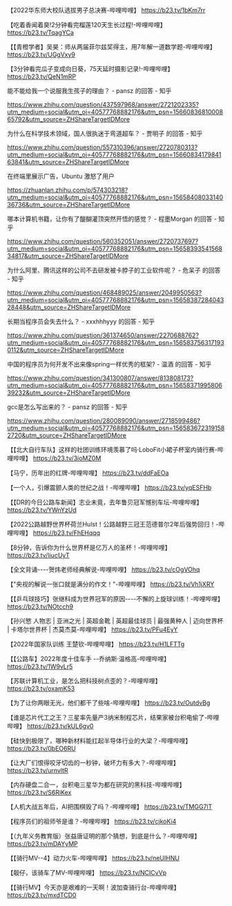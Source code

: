 【2022华东师大校队选拔男子总决赛-哔哩哔哩】 https://b23.tv/1bKm7rr

【吃着香闻着臭!2分钟看完榴莲120天生长过程!-哔哩哔哩】 https://b23.tv/TqagYCa

【【青橙学者】吴昊：师从两届菲尔兹奖得主，用7年解一道数学题-哔哩哔哩】 https://b23.tv/UGgVxy9


【3分钟看完瓜子变成向日葵，75天延时摄影记录!-哔哩哔哩】 https://b23.tv/QeN1mRP

能不能给我一个说服我生孩子的理由？ - pansz 的回答 - 知乎

https://www.zhihu.com/question/437597968/answer/2721202335?utm_medium=social&utm_oi=40577768882176&utm_psn=1566083681000865792&utm_source=ZHShareTargetIDMore


为什么在科学技术领域，国人很执迷于弯道超车？ - 贾明子 的回答 - 知乎

https://www.zhihu.com/question/557310396/answer/2720780313?utm_medium=social&utm_oi=40577768882176&utm_psn=1566083417984163841&utm_source=ZHShareTargetIDMore


在终端里展示广告，Ubuntu 激怒了用户

https://zhuanlan.zhihu.com/p/574303218?utm_medium=social&utm_oi=40577768882176&utm_psn=1565840803314036736&utm_source=ZHShareTargetIDMore

哪本计算机书籍，让你有了醍醐灌顶突然开悟的感觉？ - 程墨Morgan 的回答 - 知乎

https://www.zhihu.com/question/560352051/answer/2720737697?utm_medium=social&utm_oi=40577768882176&utm_psn=1565839354156834817&utm_source=ZHShareTargetIDMore

为什么阿里、腾讯这样的公司不去研发被卡脖子的工业软件呢？ - 危呆子 的回答 - 知乎

https://www.zhihu.com/question/468489025/answer/2049950563?utm_medium=social&utm_oi=40577768882176&utm_psn=1565838728404328448&utm_source=ZHShareTargetIDMore


长期当程序员会失去什么？ - xxxhhhyyy 的回答 - 知乎

https://www.zhihu.com/question/361374650/answer/2270688762?utm_medium=social&utm_oi=40577768882176&utm_psn=1565837563171930112&utm_source=ZHShareTargetIDMore


中国的程序员为何开发不出来像spring一样优秀的框架? - 温酒 的回答 - 知乎

https://www.zhihu.com/question/341300807/answer/813808173?utm_medium=social&utm_oi=40577768882176&utm_psn=1565837199580639232&utm_source=ZHShareTargetIDMore


gcc是怎么写出来的？ - pansz 的回答 - 知乎

https://www.zhihu.com/question/280089090/answer/2718599486?utm_medium=social&utm_oi=40577768882176&utm_psn=1565836723191582720&utm_source=ZHShareTargetIDMore


【【北大自行车队】这样的社团训练环境羡慕了吗·LoboFit小裙子杯室内骑行赛-哔哩哔哩】 https://b23.tv/3ioMZ0M


【马宁，历年出的红牌-哔哩哔哩】 https://b23.tv/ddFaEOa

【一个人，引爆震颤人类的世纪之战！-哔哩哔哩】 https://b23.tv/yqESFHb


【【DR的今日公路车新闻】志业未竟，去年鲁贝冠军憾别车坛-哔哩哔哩】 https://b23.tv/YWnYzUd


【2022公路越野世界杯荷兰Hulst！公路越野三冠王范德普尔2年后强势回归！-哔哩哔哩】 https://b23.tv/FhEHqqq


【8分钟，告诉你为什么世界杯是亿万人的圣杯！-哔哩哔哩】 https://b23.tv/IiucUyT


【全文背诵----贺炜老师经典解说-哔哩哔哩】 https://b23.tv/cOgVOhq


【"央视的解说一张口就是满分的作文！"-哔哩哔哩】 https://b23.tv/Vh1jXRY



【【乒乓球技巧】张继科成为世界冠军的原因----不懈的上旋球训练！-哔哩哔哩】 https://b23.tv/NOtcch9


【孙兴慜 人物志 | 亚洲之光 | 英超金靴 | 英超最佳球员 | 最强黄种人 | 迈向世界杯 | 卡塔尔世界杯 | 杰莫杰莫-哔哩哔哩】 https://b23.tv/PFu4EyY


【2022年国家队训练 王楚钦-哔哩哔哩】 https://b23.tv/H1LFTTg


【【公路车】2022年度十佳车手 --乔纳斯·温格高-哔哩哔哩】 https://b23.tv/1W9vLr5


【苏联计算机工业，是怎么把科技树点歪的？-哔哩哔哩】 https://b23.tv/oxamK53


【为了让你两眼无光，他们都干了些啥-哔哩哔哩】 https://b23.tv/OutdvBg

【谁是芯片代工之王？三星率先量产3纳米制程芯片，结果家被台积电偷了-哔哩哔哩】 https://b23.tv/kUL6gv0

【硅快到极限了，哪种新材料能扛起半导体行业的大梁？-哔哩哔哩】 https://b23.tv/0bEO6RU

【让大厂们恨得咬牙切齿的一秒钟，破坏力有多大？-哔哩哔哩】 https://b23.tv/urnvltR

【内存硬盘二合一，台积电三星华为都在研究的黑科技-哔哩哔哩】 https://b23.tv/S6RiKex

【人机大战五年后，AI把围棋毁了吗？-哔哩哔哩】 https://b23.tv/TMGG7lT

【程序员们的祖师爷是谁？-哔哩哔哩】 https://b23.tv/cjkoKi4

【（九年义务教育版）张益唐证明的那个猜想，到底是什么？-哔哩哔哩】 https://b23.tv/mDAYyMP

【【骑行MV--4】动力火车-哔哩哔哩】 https://b23.tv/neUIHNU

【靓仔，该骑车了MV-哔哩哔哩】 https://b23.tv/NCICvVp

【【骑行MV】今天亦是艰难的一天啊！波加查骑行台-哔哩哔哩】 https://b23.tv/mxdTCD0













































































